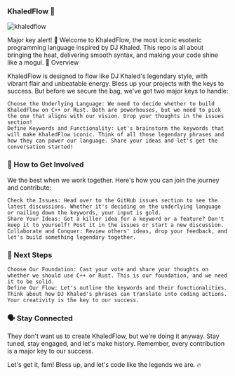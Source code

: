 ### KhaledFlow 🔑

![khaledflow](https://github.com/Christopher-L-Massie/khaledflow/assets/50225179/c7fbb075-1bd2-4480-9885-4f6c462fb9d9)

Major key alert! 🚀 Welcome to KhaledFlow, the most iconic esoteric programming language inspired by DJ Khaled. This repo is all about bringing the heat, delivering smooth syntax, and making your code shine like a mogul.
🌟 Overview

KhaledFlow is designed to flow like DJ Khaled's legendary style, with vibrant flair and unbeatable energy. Bless up your projects with the keys to success. But before we secure the bag, we've got two major keys to handle:

    Choose the Underlying Language: We need to decide whether to build KhaledFlow on C++ or Rust. Both are powerhouses, but we need to pick the one that aligns with our vision. Drop your thoughts in the issues section!
    Define Keywords and Functionality: Let's brainstorm the keywords that will make KhaledFlow iconic. Think of all those legendary phrases and how they can power our language. Share your ideas and let's get the conversation started!

### 🚀 How to Get Involved

We the best when we work together. Here's how you can join the journey and contribute:

    Check the Issues: Head over to the GitHub issues section to see the latest discussions. Whether it's deciding on the underlying language or nailing down the keywords, your input is gold.
    Share Your Ideas: Got a killer idea for a keyword or a feature? Don't keep it to yourself! Post it in the issues or start a new discussion.
    Collaborate and Conquer: Review others' ideas, drop your feedback, and let's build something legendary together.

### 🔑 Next Steps

    Choose Our Foundation: Cast your vote and share your thoughts on whether we should use C++ or Rust. This is our foundation, and we need it to be solid.
    Define Our Flow: Let's outline the keywords and their functionalities. Think about how DJ Khaled's phrases can translate into coding actions. Your creativity is the key to our success.


### 🗣 Stay Connected

They don't want us to create KhaledFlow, but we're doing it anyway. Stay tuned, stay engaged, and let's make history. Remember, every contribution is a major key to our success.

Let's get it, fam! Bless up, and let's code like the legends we are. 🔥
